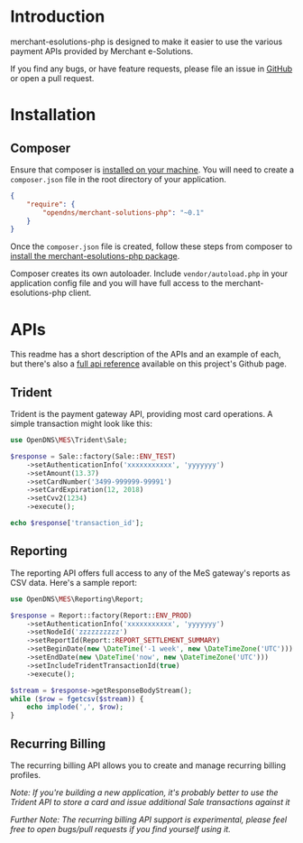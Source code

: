 # Introduction
merchant-esolutions-php is designed to make it easier to use the various payment
APIs provided by Merchant e-Solutions.

If you find any bugs, or have feature requests, please file an issue in
[GitHub](https://github.com/opendns/merchant-esolutions-php) or open a pull
request.

# Installation

## Composer
Ensure that composer is [installed on your machine](https://getcomposer.org/doc/00-intro.md).
You will need to create a `composer.json` file in the root
directory of your application.
```json
{
    "require": {
        "opendns/merchant-solutions-php": "~0.1"
    }
}
```

Once the `composer.json` file is created, follow these steps from composer to
[install the merchant-esolutions-php package](https://getcomposer.org/doc/00-intro.md#using-composer).

Composer creates its own autoloader. Include
`vendor/autoload.php` in your application config file and
you will have full access to the merchant-esolutions-php client.

# APIs
This readme has a short description of the APIs and an example of each, but there's also a [full api reference](http://opendns.github.io/merchant-esolutions-php/) available on this project's Github page.

## Trident
Trident is the payment gateway API, providing most card operations. A simple
transaction might look like this:

```php
use OpenDNS\MES\Trident\Sale;

$response = Sale::factory(Sale::ENV_TEST)
    ->setAuthenticationInfo('xxxxxxxxxxx', 'yyyyyyy')
    ->setAmount(13.37)
    ->setCardNumber('3499-999999-99991')
    ->setCardExpiration(12, 2018)
    ->setCvv2(1234)
    ->execute();

echo $response['transaction_id'];
```

## Reporting
The reporting API offers full access to any of the MeS gateway's reports as CSV
data. Here's a sample report:

```php
use OpenDNS\MES\Reporting\Report;

$response = Report::factory(Report::ENV_PROD)
    ->setAuthenticationInfo('xxxxxxxxxxx', 'yyyyyyy')
    ->setNodeId('zzzzzzzzzz')
    ->setReportId(Report::REPORT_SETTLEMENT_SUMMARY)
    ->setBeginDate(new \DateTime('-1 week', new \DateTimeZone('UTC')))
    ->setEndDate(new \DateTime('now', new \DateTimeZone('UTC')))
    ->setIncludeTridentTransactionId(true)
    ->execute();

$stream = $response->getResponseBodyStream();
while ($row = fgetcsv($stream)) {
    echo implode(',', $row);
}
```

## Recurring Billing
The recurring billing API allows you to create and manage recurring billing
profiles.

_Note: If you're building a new application, it's probably better to use the Trident API to store a card and issue additional Sale transactions against it_

_Further Note: The recurring billing API support is experimental, please feel free to open bugs/pull requests if you find yourself using it._
